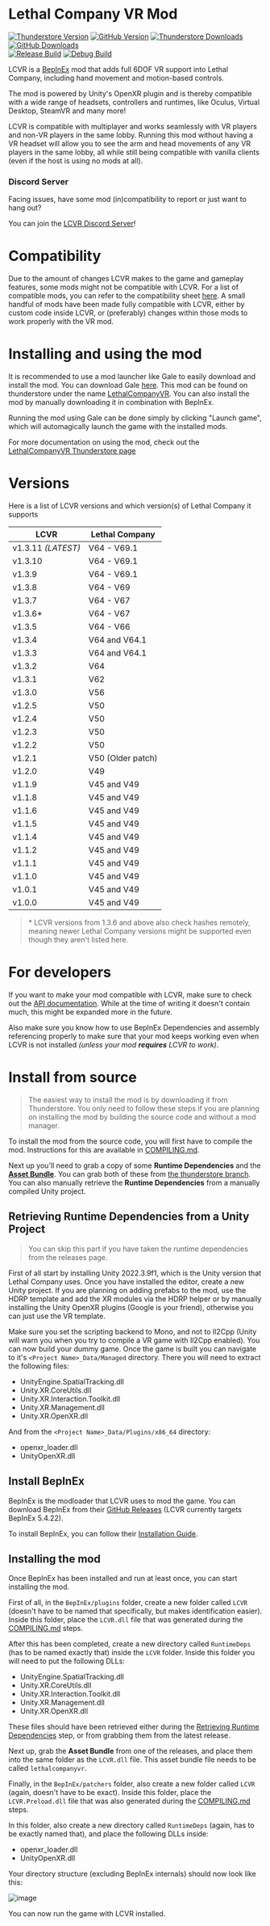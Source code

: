 # Lethal Company VR Mod

<!-- Shields idea shamelessly stolen from Evaisa's LethalLib -->

[![Thunderstore Version](https://img.shields.io/thunderstore/v/DaXcess/LethalCompanyVR?style=for-the-badge&logo=thunderstore&logoColor=white)](https://thunderstore.io/c/lethal-company/p/DaXcess/LethalCompanyVR)
[![GitHub Version](https://img.shields.io/github/v/release/DaXcess/LCVR?style=for-the-badge&logo=github)](https://github.com/DaXcess/LCVR/releases/latest)
[![Thunderstore Downloads](https://img.shields.io/thunderstore/dt/DaXcess/LethalCompanyVR?style=for-the-badge&logo=thunderstore&logoColor=white)](https://thunderstore.io/c/lethal-company/p/DaXcess/LethalCompanyVR)
[![GitHub Downloads](https://img.shields.io/github/downloads/DaXcess/LCVR/total?style=for-the-badge&logo=github)](https://github.com/DaXcess/LCVR/releases/latest)
<br />
[![Release Build](https://img.shields.io/github/actions/workflow/status/DaXcess/LCVR/build-release.yaml?branch=main&style=for-the-badge&label=RELEASE)](https://github.com/DaXcess/LCVR/actions/workflows/build-release.yaml)
[![Debug Build](https://img.shields.io/github/actions/workflow/status/DaXcess/LCVR/build-debug.yaml?branch=dev&style=for-the-badge&label=DEBUG)](https://github.com/DaXcess/LCVR/actions/workflows/build-debug.yaml)

LCVR is a [BepInEx](https://docs.bepinex.dev/) mod that adds full 6DOF VR support into Lethal Company, including hand movement and motion-based controls.

The mod is powered by Unity's OpenXR plugin and is thereby compatible with a wide range of headsets, controllers and runtimes, like Oculus, Virtual Desktop, SteamVR and many more!

LCVR is compatible with multiplayer and works seamlessly with VR players and non-VR players in the same lobby. Running this mod without having a VR headset will allow you to see the arm and head movements of any VR players in the same lobby, all while still being compatible with vanilla clients (even if the host is using no mods at all).

### Discord Server

Facing issues, have some mod (in)compatibility to report or just want to hang out?

You can join the [LCVR Discord Server](https://discord.gg/2DxNgpPZUF)!

# Compatibility

Due to the amount of changes LCVR makes to the game and gameplay features, some mods might not be compatible with LCVR. For a list of compatible mods, you can refer to the compatibility sheet [here](https://docs.google.com/spreadsheets/d/1mSulrvMkQFtjF_BWDeSfGz9rm3UWKMywmUP1yhcgCGo/edit?usp=sharing). A small handful of mods have been made fully compatible with LCVR, either by custom code inside LCVR, or (preferably) changes within those mods to work properly with the VR mod.

# Installing and using the mod

It is recommended to use a mod launcher like Gale to easily download and install the mod. You can download Gale [here](https://thunderstore.io/package/Kesomannen/GaleModManager/). This mod can be found on thunderstore under the name [LethalCompanyVR](https://thunderstore.io/c/lethal-company/p/DaXcess/LethalCompanyVR). You can also install the mod by manually downloading it in combination with BepInEx.

Running the mod using Gale can be done simply by clicking "Launch game", which will automagically launch the game with the installed mods.

For more documentation on using the mod, check out the [LethalCompanyVR Thunderstore page](https://thunderstore.io/c/lethal-company/p/DaXcess/LethalCompanyVR)

# Versions

Here is a list of LCVR versions and which version(s) of Lethal Company it supports

| LCVR               | Lethal Company    |
|--------------------|-------------------|
| v1.3.11 *(LATEST)* | V64 - V69.1       |
| v1.3.10            | V64 - V69.1       |
| v1.3.9             | V64 - V69.1       |
| v1.3.8             | V64 - V69         |
| v1.3.7             | V64 - V67         |
| v1.3.6*            | V64 - V67         |
| v1.3.5             | V64 - V66         |
| v1.3.4             | V64 and V64.1     |
| v1.3.3             | V64 and V64.1     |
| v1.3.2             | V64               |
| v1.3.1             | V62               |
| v1.3.0             | V56               |
| v1.2.5             | V50               |
| v1.2.4             | V50               |
| v1.2.3             | V50               |
| v1.2.2             | V50               |
| v1.2.1             | V50 (Older patch) |
| v1.2.0             | V49               |
| v1.1.9             | V45 and V49       |
| v1.1.8             | V45 and V49       |
| v1.1.6             | V45 and V49       |
| v1.1.5             | V45 and V49       |
| v1.1.4             | V45 and V49       |
| v1.1.2             | V45 and V49       |
| v1.1.1             | V45 and V49       |
| v1.1.0             | V45 and V49       |
| v1.0.1             | V45 and V49       |
| v1.0.0             | V45 and V49       |

> \* LCVR versions from 1.3.6 and above also check hashes remotely, meaning newer Lethal Company versions might be supported even though they aren't listed here.

# For developers

If you want to make your mod compatible with LCVR, make sure to check out the [API documentation](Docs/API). While at the time of writing it doesn't contain much, this might be expanded more in the future.

Also make sure you know how to use BepInEx Dependencies and assembly referencing properly to make sure that your mod keeps working even when LCVR is not installed _(unless your mod **requires** LCVR to work)_.

# Install from source

> The easiest way to install the mod is by downloading it from Thunderstore. You only need to follow these steps if you are planning on installing the mod by building the source code and without a mod manager.

To install the mod from the source code, you will first have to compile the mod. Instructions for this are available in [COMPILING.md](COMPILING.md).

Next up you'll need to grab a copy of some **Runtime Dependencies** and the [**Asset Bundle**](https://github.com/DaXcess/LCVR/blob/thunderstore/lethalcompanyvr). You can grab both of these from [the thunderstore branch](https://github.com/DaXcess/LCVR/tree/thunderstore). You can also manually retrieve the **Runtime Dependencies** from a manually compiled Unity project.

## Retrieving Runtime Dependencies from a Unity Project

> You can skip this part if you have taken the runtime dependencies from the releases page.

First of all start by installing Unity 2022.3.9f1, which is the Unity version that Lethal Company uses. Once you have installed the editor, create a new Unity project. If you are planning on adding prefabs to the mod, use the HDRP template and add the XR modules via the HDRP helper or by manually installing the Unity OpenXR plugins (Google is your friend), otherwise you can just use the VR template.

Make sure you set the scripting backend to Mono, and not to Il2Cpp (Unity will warn you when you try to compile a VR game with Il2Cpp enabled). You can now build your dummy game. Once the game is built you can navigate to it's `<Project Name>_Data/Managed` directory. There you will need to extract the following files:

- UnityEngine.SpatialTracking.dll
- Unity.XR.CoreUtils.dll
- Unity.XR.Interaction.Toolkit.dll
- Unity.XR.Management.dll
- Unity.XR.OpenXR.dll

And from the `<Project Name>_Data/Plugins/x86_64` directory:

- openxr_loader.dll
- UnityOpenXR.dll

## Install BepInEx

BepInEx is the modloader that LCVR uses to mod the game. You can download BepInEx from their [GitHub Releases](https://github.com/BepInEx/BepInEx/releases) (LCVR currently targets BepInEx 5.4.22).

To install BepInEx, you can follow their [Installation Guide](https://docs.bepinex.dev/articles/user_guide/installation/index.html#installing-bepinex-1).

## Installing the mod

Once BepInEx has been installed and run at least once, you can start installing the mod.

First of all, in the `BepInEx/plugins` folder, create a new folder called `LCVR` (doesn't have to be named that specifically, but makes identification easier). Inside this folder, place the `LCVR.dll` file that was generated during the [COMPILING.md](COMPILING.md) steps.

After this has been completed, create a new directory called `RuntimeDeps` (has to be named exactly that) inside the `LCVR` folder. Inside this folder you will need to put the following DLLs:

- UnityEngine.SpatialTracking.dll
- Unity.XR.CoreUtils.dll
- Unity.XR.Interaction.Toolkit.dll
- Unity.XR.Management.dll
- Unity.XR.OpenXR.dll

These files should have been retrieved either during the [Retrieving Runtime Dependencies](#retrieving-runtime-dependencies-from-a-unity-project) step, or from grabbing them from the latest release.

Next up, grab the **Asset Bundle** from one of the releases, and place them into the same folder as the `LCVR.dll` file. This asset bundle file needs to be called `lethalcompanyvr`.

Finally, in the `BepInEx/patchers` folder, also create a new folder called `LCVR` (again, doesn't have to be exact). Inside this folder, place the `LCVR.Preload.dll` file that was also generated during the [COMPILING.md](COMPILING.md) steps.

In this folder, also create a new directory called `RuntimeDeps` (again, has to be exactly named that), and place the following DLLs inside:

- openxr_loader.dll
- UnityOpenXR.dll

Your directory structure (excluding BepInEx internals) should now look like this:

![image](https://github.com/user-attachments/assets/6cfc3384-6f0c-4d93-9a62-11bb5a009b69)

You can now run the game with LCVR installed.
